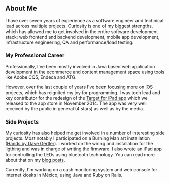 ## About Me

I have over seven years of experience as a software engineer and technical lead across multiple projects. Curiosity is one of my biggest strengths, which has allowed me to get involved in the entire software development stack: web frontend and backend development, mobile app development, infrastructure engineering, QA and performance/load testing.  

### My Professional Career  

Professionally, I've been mostly involved in Java based web application development in the ecommerce and content management space using tools like Adobe CQ5, Endeca and ATG.  

However, over the last couple of years I've been focusing more on iOS projects, which has reignited my joy for programming.  I was tech lead and key contributor for the redesign of the [Target for iPad app](https://itunes.apple.com/us/app/target-for-ipad/id402742793?mt=8_) which we released to the app store in November 2014. The app was very well received by the public in general (4 stars) as well as by the media.  

### Side Projects  

My curiosity has also helped me get involved in a number of interesting side projects. Most notably I participated on a Burning Man art installation ([Hands by Dave Gertler](http://www.rollingstone.com/culture/pictures/burning-man-2013-the-people-20130905/stiltwalkers-0795928)). I worked on the wiring and installation for the ligthing and was in charge of writing the firmware.  I also wrote an iPad app for controlling the LEDs using bluetooth technology.  You can read more about that on my <a href="/articles/hands_(part_1)">blog posts</a>.  

Currently, I'm working on a cash monitoring system and web console for internet kiosks in México, using Java and Ruby on Rails.